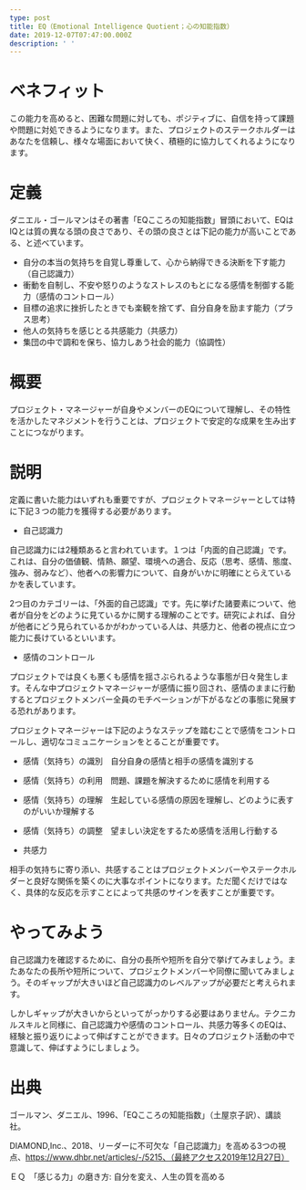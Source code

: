 ```yaml
---
type: post
title: EQ（Emotional Intelligence Quotient；心の知能指数）
date: 2019-12-07T07:47:00.000Z
description: ' '
---
```

# ベネフィット

この能力を高めると、困難な問題に対しても、ポジティブに、自信を持って課題や問題に対処できるようになります。また、プロジェクトのステークホルダーはあなたを信頼し、様々な場面において快く、積極的に協力してくれるようになります。

# 定義

ダニエル・ゴールマンはその著書「EQこころの知能指数」冒頭において、EQはIQとは質の異なる頭の良さであり、その頭の良さとは下記の能力が高いことである、と述べています。

* 自分の本当の気持ちを自覚し尊重して、心から納得できる決断を下す能力（自己認識力）
* 衝動を自制し、不安や怒りのようなストレスのもとになる感情を制御する能力（感情のコントロール）
* 目標の追求に挫折したときでも楽観を捨てず、自分自身を励ます能力（プラス思考）
* 他人の気持ちを感じとる共感能力（共感力）
* 集団の中で調和を保ち、協力しあう社会的能力（協調性）

# 概要

プロジェクト・マネージャーが自身やメンバーのEQについて理解し、その特性を活かしたマネジメントを行うことは、プロジェクトで安定的な成果を生み出すことにつながります。

# 説明

定義に書いた能力はいずれも重要ですが、プロジェクトマネージャーとしては特に下記３つの能力を獲得する必要があります。

* 自己認識力

自己認識力には2種類あると言われています。１つは「内面的自己認識」です。これは、自分の価値観、情熱、願望、環境への適合、反応（思考、感情、態度、強み、弱みなど）、他者への影響力について、自身がいかに明確にとらえているかを表しています。

2つ目のカテゴリーは、「外面的自己認識」です。先に挙げた諸要素について、他者が自分をどのように見ているかに関する理解のことです。研究によれば、自分が他者にどう見られているかがわかっている人は、共感力と、他者の視点に立つ能力に長けているといいます。



* 感情のコントロール

プロジェクトでは良くも悪くも感情を揺さぶられるような事態が日々発生します。そんな中プロジェクトマネージャーが感情に振り回され、感情のままに行動するとプロジェクトメンバー全員のモチベーションが下がるなどの事態に発展する恐れがあります。

プロジェクトマネージャーは下記のようなステップを踏むことで感情をコントロールし、適切なコミュニケーションをとることが重要です。

* 感情（気持ち）の識別　自分自身の感情と相手の感情を識別する
* 感情（気持ち）の利用　問題、課題を解決するために感情を利用する
* 感情（気持ち）の理解　生起している感情の原因を理解し、どのように表すのがいいか理解する
* 感情（気持ち）の調整　望ましい決定をするため感情を活用し行動する



* 共感力

相手の気持ちに寄り添い、共感することはプロジェクトメンバーやステークホルダーと良好な関係を築くのに大事なポイントになります。ただ聞くだけではなく、具体的な反応を示すことによって共感のサインを表すことが重要です。

# やってみよう

自己認識力を確認するために、自分の長所や短所を自分で挙げてみましょう。またあなたの長所や短所について、プロジェクトメンバーや同僚に聞いてみましょう。そのギャップが大きいほど自己認識力のレベルアップが必要だと考えられます。

しかしギャップが大きいからといってがっかりする必要はありません。テクニカルスキルと同様に、自己認識力や感情のコントロール、共感力等多くのEQは、経験と振り返りによって伸ばすことができます。日々のプロジェクト活動の中で意識して、伸ばすようにしましょう。

# 出典

ゴールマン、ダニエル、1996、「EQこころの知能指数」（土屋京子訳）、講談社。

DIAMOND,Inc.、2018、リーダーに不可欠な「自己認識力」を高める3つの視点、https://www.dhbr.net/articles/-/5215、（最終アクセス2019年12月27日）

ＥＱ　「感じる力」の磨き方: 自分を変え、人生の質を高める
